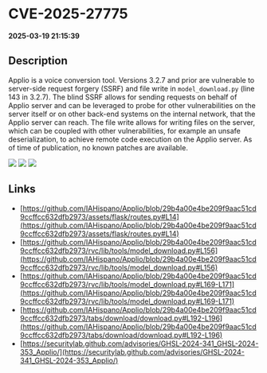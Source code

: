 # CVE-2025-27775

**2025-03-19 21:15:39**

## Description
Applio is a voice conversion tool. Versions 3.2.7 and prior are vulnerable to server-side request forgery (SSRF) and file write in `model_download.py` (line 143 in 3.2.7). The blind SSRF allows for sending requests on behalf of Applio server and can be leveraged to probe for other vulnerabilities on the server itself or on other back-end systems on the internal network, that the Applio server can reach. The file write allows for writing files on the server, which can be coupled with other vulnerabilities, for example an unsafe deserialization, to achieve remote code execution on the Applio server. As of time of publication, no known patches are available.

![](https://img.shields.io/static/v1?label=Score&message=8.8&color=red)
![](https://img.shields.io/static/v1?label=Severity&message=HIGH&color=red)
![](https://img.shields.io/static/v1?label=CWE&message=SSRF&color=green)

## Links
- [https://github.com/IAHispano/Applio/blob/29b4a00e4be209f9aac51cd9ccffcc632dfb2973/assets/flask/routes.py#L14](https://github.com/IAHispano/Applio/blob/29b4a00e4be209f9aac51cd9ccffcc632dfb2973/assets/flask/routes.py#L14)
- [https://github.com/IAHispano/Applio/blob/29b4a00e4be209f9aac51cd9ccffcc632dfb2973/rvc/lib/tools/model_download.py#L156](https://github.com/IAHispano/Applio/blob/29b4a00e4be209f9aac51cd9ccffcc632dfb2973/rvc/lib/tools/model_download.py#L156)
- [https://github.com/IAHispano/Applio/blob/29b4a00e4be209f9aac51cd9ccffcc632dfb2973/rvc/lib/tools/model_download.py#L169-L171](https://github.com/IAHispano/Applio/blob/29b4a00e4be209f9aac51cd9ccffcc632dfb2973/rvc/lib/tools/model_download.py#L169-L171)
- [https://github.com/IAHispano/Applio/blob/29b4a00e4be209f9aac51cd9ccffcc632dfb2973/tabs/download/download.py#L192-L196](https://github.com/IAHispano/Applio/blob/29b4a00e4be209f9aac51cd9ccffcc632dfb2973/tabs/download/download.py#L192-L196)
- [https://securitylab.github.com/advisories/GHSL-2024-341_GHSL-2024-353_Applio/](https://securitylab.github.com/advisories/GHSL-2024-341_GHSL-2024-353_Applio/)
